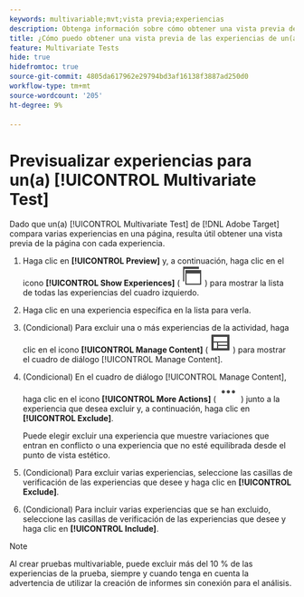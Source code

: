 ```yaml
---
keywords: multivariable;mvt;vista previa;experiencias
description: Obtenga información sobre cómo obtener una vista previa de cada experiencia en una actividad [!UICONTROL Multivariate Test] (MVT) en  [!DNL Adobe Target] mediante el [!UICONTROL Visual Experience Composer] (VEC).
title: ¿Cómo puedo obtener una vista previa de las experiencias de un(a) [!UICONTROL Multivariate Test] (MVT)?
feature: Multivariate Tests
hide: true
hidefromtoc: true
source-git-commit: 4805da617962e29794bd3af16138f3887ad250d0
workflow-type: tm+mt
source-wordcount: '205'
ht-degree: 9%

---
```


# Previsualizar experiencias para un(a) [!UICONTROL Multivariate Test]

Dado que un(a) [!UICONTROL Multivariate Test] de [!DNL Adobe Target] compara varias experiencias en una página, resulta útil obtener una vista previa de la página con cada experiencia.

1. Haga clic en **[!UICONTROL Preview]** y, a continuación, haga clic en el icono **[!UICONTROL Show Experiences]** ( ![icono Mostrar experiencias](/help/main/assets/icons/WebPages.svg) ) para mostrar la lista de todas las experiencias del cuadro izquierdo.

1. Haga clic en una experiencia específica en la lista para verla.

1. (Condicional) Para excluir una o más experiencias de la actividad, haga clic en el icono **[!UICONTROL Manage Content]** ( ![Icono Administrar contenido](/help/main/assets/icons/Experience.svg) ) para mostrar el cuadro de diálogo [!UICONTROL Manage Content].

1. (Condicional) En el cuadro de diálogo [!UICONTROL Manage Content], haga clic en el icono **[!UICONTROL More Actions]** ( ![icono Más acciones](/help/main/assets/icons/MoreSmallList.svg) ) junto a la experiencia que desea excluir y, a continuación, haga clic en **[!UICONTROL Exclude]**.

   Puede elegir excluir una experiencia que muestre variaciones que entran en conflicto o una experiencia que no esté equilibrada desde el punto de vista estético.

1. (Condicional) Para excluir varias experiencias, seleccione las casillas de verificación de las experiencias que desee y haga clic en **[!UICONTROL Exclude]**.

1. (Condicional) Para incluir varias experiencias que se han excluido, seleccione las casillas de verificación de las experiencias que desee y haga clic en **[!UICONTROL Include]**.

>[!NOTE]
>
>Al crear pruebas multivariable, puede excluir más del 10 % de las experiencias de la prueba, siempre y cuando tenga en cuenta la advertencia de utilizar la creación de informes sin conexión para el análisis.
